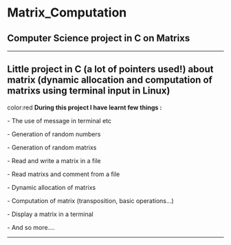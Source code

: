 # Matrix_Computation

<h2> Computer Science project in C on Matrixs </h2>	

-----------------------------------------------------------------------------------------------------------------------------

<h2> Little project in C (a lot of pointers used!) about matrix (dynamic allocation and computation of matrixs using terminal input in Linux) </h2>

color:red **During this project I have learnt few things :**

  <p> - The use of message in terminal etc </p>
  <p> - Generation of random numbers </p>
  <p> - Generation of random matrixs </p>
  <p> - Read and write a matrix in a file </p>
  <p> - Read matrixs and comment from a file </p>
  <p> - Dynamic allocation of matrixs </p>
  <p> - Computation of matrix (transposition, basic operations...) </p>
  <p> - Display a matrix in a terminal </p>
  <p> - And so more.... </p>

-----------------------------------------------------------------------------------------------------------------------------

